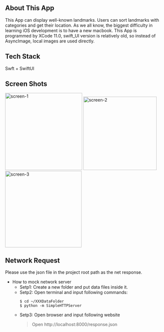 ## About This App
This App can display well-known landmarks. Users can sort landmarks with categories and get their location. As we all know, the biggest difficulty in learning iOS development is to have a new macbook. This App is programmed by XCode 11.0, swift_UI version is relatively old, so instead of AsyncImage, local images are used directly.

## Tech Stack
Swft + SwiftUI

## Screen Shots
<img width="250" alt="screen-1" src="https://github.com/chris-wang15/Landmarks_iOS/assets/128122102/a34c8b6c-bba7-4c93-ab87-fb1ab49072d5">

<img width="238" alt="screen-2" src="https://github.com/chris-wang15/Landmarks_iOS/assets/128122102/efd0cc04-7787-4026-b281-bf6be7414ef6">

<img width="248" alt="screen-3" src="https://github.com/chris-wang15/Landmarks_iOS/assets/128122102/b1921e31-13a9-43e3-8886-7c9213cd21b1">


## Network Request
Please use the json file in the project root path as the net response.

- How to mock network server
  - Setp1: Create a new folder and put data files inside it.
  - Setp2: Open terminal and input following commands:
    ```
    $ cd ~/XXXDataFolder
    $ python -m SimpleHTTPServer
    ```
  - Setp3: Open browser and input following website
    > Open http://localhost:8000/response.json
